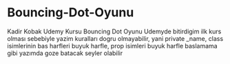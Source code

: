 # Bouncing-Dot-Oyunu
Kadir Kobak Udemy Kursu Bouncing Dot Oyunu
Udemyde bitirdigim ilk kurs olması sebebiyle yazim kuralları dogru olmayabilir,
yani private _name,
class isimlerinin bas harfleri buyuk harfle,
prop isimleri buyuk harfle baslamama gibi yazımda goze batacak seyler olabilir

